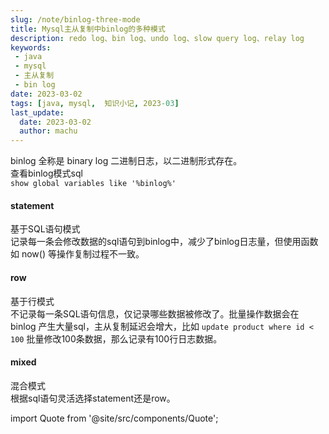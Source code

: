 ```yaml
---
slug: /note/binlog-three-mode
title: Mysql主从复制中binlog的多种模式
description: redo log、bin log、undo log、slow query log、relay log
keywords:
 - java
 - mysql
 - 主从复制
 - bin log
date: 2023-03-02
tags: [java, mysql,  知识小记, 2023-03]
last_update:
  date: 2023-03-02
  author: machu
---
```


binlog 全称是 binary log 二进制日志，以二进制形式存在。  
查看binlog模式sql  
`show global variables like '%binlog%'`

#### statement
基于SQL语句模式  
记录每一条会修改数据的sql语句到binlog中，减少了binlog日志量，但使用函数如 now() 等操作复制过程不一致。

#### row
基于行模式  
不记录每一条SQL语句信息，仅记录哪些数据被修改了。批量操作数据会在 binlog 产生大量sql，主从复制延迟会增大，比如
`update product where id < 100` 批量修改100条数据，那么记录有100行日志数据。

#### mixed
混合模式  
根据sql语句灵活选择statement还是row。


import Quote from '@site/src/components/Quote';

> <Quote></Quote>
